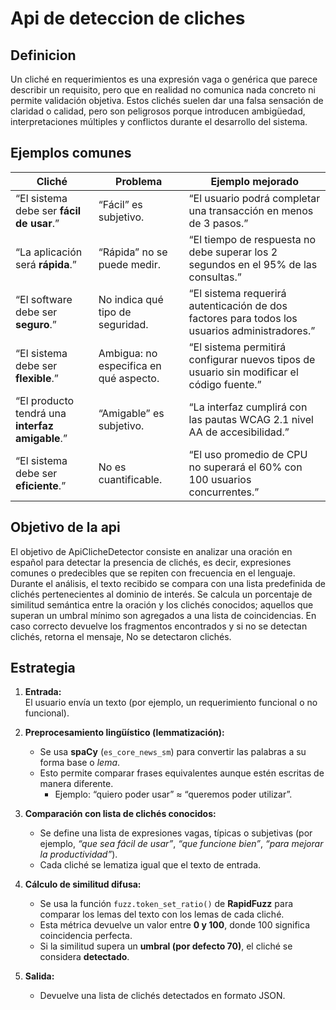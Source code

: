 # Api de deteccion de cliches
## Definicion
Un cliché en requerimientos es una expresión vaga o genérica que parece describir un requisito, pero que en realidad no comunica nada concreto ni permite validación objetiva.
Estos clichés suelen dar una falsa sensación de claridad o calidad, pero son peligrosos porque introducen ambigüedad, interpretaciones múltiples y conflictos durante el desarrollo del sistema.

## Ejemplos comunes

| Cliché | Problema | Ejemplo mejorado |
|--------|-----------|------------------|
| “El sistema debe ser **fácil de usar**.” | “Fácil” es subjetivo. | “El usuario podrá completar una transacción en menos de 3 pasos.” |
| “La aplicación será **rápida**.” | “Rápida” no se puede medir. | “El tiempo de respuesta no debe superar los 2 segundos en el 95% de las consultas.” |
| “El software debe ser **seguro**.” | No indica qué tipo de seguridad. | “El sistema requerirá autenticación de dos factores para todos los usuarios administradores.” |
| “El sistema debe ser **flexible**.” | Ambigua: no especifica en qué aspecto. | “El sistema permitirá configurar nuevos tipos de usuario sin modificar el código fuente.” |
| “El producto tendrá una **interfaz amigable**.” | “Amigable” es subjetivo. | “La interfaz cumplirá con las pautas WCAG 2.1 nivel AA de accesibilidad.” |
| “El sistema debe ser **eficiente**.” | No es cuantificable. | “El uso promedio de CPU no superará el 60% con 100 usuarios concurrentes.” |

## Objetivo de la api

El objetivo de ApiClicheDetector consiste en analizar una oración en español para detectar la presencia de clichés, es decir, expresiones comunes o predecibles que se repiten con frecuencia en el lenguaje. Durante el análisis, el texto recibido se compara con una lista predefinida de clichés pertenecientes al dominio de interés. Se calcula un porcentaje de similitud semántica entre la oración y los clichés conocidos; aquellos que superan un umbral mínimo son agregados a una lista de coincidencias. En caso correcto devuelve los fragmentos encontrados y si no se detectan clichés, retorna el mensaje, No se detectaron clichés.

## Estrategia

1. **Entrada:**  
   El usuario envía un texto (por ejemplo, un requerimiento funcional o no funcional).

2. **Preprocesamiento lingüístico (lemmatización):**  
   - Se usa **spaCy** (`es_core_news_sm`) para convertir las palabras a su forma base o *lema*.  
   - Esto permite comparar frases equivalentes aunque estén escritas de manera diferente.  
     - Ejemplo: “quiero poder usar” ≈ “queremos poder utilizar”.

3. **Comparación con lista de clichés conocidos:**  
   - Se define una lista de expresiones vagas, típicas o subjetivas (por ejemplo, *“que sea fácil de usar”*, *“que funcione bien”*, *“para mejorar la productividad”*).  
   - Cada cliché se lematiza igual que el texto de entrada.

4. **Cálculo de similitud difusa:**  
   - Se usa la función `fuzz.token_set_ratio()` de **RapidFuzz** para comparar los lemas del texto con los lemas de cada cliché.  
   - Esta métrica devuelve un valor entre **0 y 100**, donde 100 significa coincidencia perfecta.  
   - Si la similitud supera un **umbral (por defecto 70)**, el cliché se considera **detectado**.

5. **Salida:**  
   - Devuelve una lista de clichés detectados en formato JSON.
